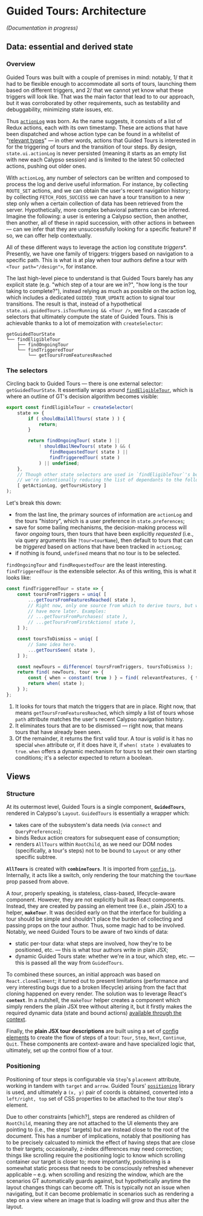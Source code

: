 # Guided Tours: Architecture

_(Documentation in progress)_

## Data: essential and derived state

### Overview

Guided Tours was built with a couple of premises in mind: notably, 1/ that it had to be flexible enough to accommodate all sorts of tours, launching them based on different triggers, and 2/ that we cannot yet know what these triggers will look like. That was the main factor that lead to to our approach, but it was corroborated by other requirements, such as testability and debuggability, minimizing state issues, etc.

Thus [`actionLog`][actionLog] was born. As the name suggests, it consists of a list of Redux actions, each with its own timestamp. These are actions that have been dispatched and whose action type can be found in a whitelist of "[relevant types]" — in other words, actions that Guided Tours is interested in for the triggering of tours and the transition of tour steps. By design, `state.ui.actionLog` is never persisted (meaning it starts as an empty list with new each Calypso session) and is limited to the latest 50 collected actions, pushing out older ones.

With `actionLog`, any number of selectors can be written and composed to process the log and derive useful information. For instance, by collecting `ROUTE_SET` actions, and we can obtain the user's recent navigation history; by collecting `FETCH_FOOS_SUCCESS` we can have a tour transition to a new step only when a certain collection of data has been retrieved from the server. Hypothetically, more complex behavioral patterns can be inferred. Imagine the following: a user is entering a Calypso section, then another, then another, all of these in rapid succession, with other actions in between — can we infer that they are unsuccessfully looking for a specific feature? If so, we can offer help contextually.

All of these different ways to leverage the action log constitute *triggers**. Presently, we have one family of triggers: triggers based on navigation to a specific path. This is what is at play when tour authors define a tour with `<Tour path="/design">`, for instance.

The last high-level piece to understand is that Guided Tours barely has any explicit state (e.g. "which step of a tour are we in?", "how long is the tour taking to complete?"), instead relying as much as possible on the action log, which includes a dedicated `GUIDED_TOUR_UPDATE` action to signal tour transitions. The result is that, instead of a hypothetical `state.ui.guidedTours.isTourRunning && <Tour />`, we find a cascade of selectors that ultimately compute the state of Guided Tours. This is achievable thanks to a lot of memoization with `createSelector`:

```text
getGuidedTourState
└── findEligibleTour
    ├── findOngoingTour
    └── findTriggeredTour
        └── getToursFromFeaturesReached
```

### The selectors

Circling back to Guided Tours — there is one external selector: `getGuidedTourState`. It essentially wraps around [`findEligibleTour`][findEligibleTour], which is where an outline of GT's decision algorithm becomes visible:

```js
export const findEligibleTour = createSelector(
	state => {
		if ( shouldBailAllTours( state ) ) {
			return;
		}

		return findOngoingTour( state ) ||
			! shouldBailNewTours( state ) && (
				findRequestedTour( state ) ||
				findTriggeredTour( state )
			) || undefined;
	},
	// Though other state selectors are used in `findEligibleTour`'s body,
	// we're intentionally reducing the list of dependants to the following:
	[ getActionLog, getToursHistory ]
);
```

Let's break this down:

- from the last line, the primary sources of information are `actionLog` and the tours "history", which is a user preference in `state.preferences`;
- save for some bailing mechanisms, the decision-making process will favor _ongoing_ tours, then tours that have been explicitly _requested_ (i.e., via query arguments like `?tour=tourName`), then default to tours that can be _triggered_ based on actions that have been tracked in `actionLog`;
- if nothing is found, `undefined` means that no tour is to be selected.

`findOngoingTour` and `findRequestedTour` are the least interesting. `findTriggeredTour` is the extensible selector. As of this writing, this is what it looks like:

```js
const findTriggeredTour = state => {
	const toursFromTriggers = uniq( [
		...getToursFromFeaturesReached( state ),
		// Right now, only one source from which to derive tours, but we may
		// have more later. Examples:
		// ...getToursFromPurchases( state ),
		// ...getToursFromFirstActions( state ),
	] );

	const toursToDismiss = uniq( [
		// Same idea here.
		...getToursSeen( state ),
	] );

	const newTours = difference( toursFromTriggers, toursToDismiss );
	return find( newTours, tour => {
		const { when = constant( true ) } = find( relevantFeatures, { tour } );
		return when( state );
	} );
};
```

1. It looks for tours that match the triggers that are in place. Right now, that means `getToursFromFeaturesReached`, which simply a list of tours whose `path` attribute matches the user's recent Calypso navigation history.
2. It eliminates tours that are to be dismissed — right now, that means tours that have already been seen.
3. Of the remainder, it returns the first valid tour. A tour is _valid_ is it has no special `when` attribute or, if it does have it, if `when( state )` evaluates to `true`. `when` offers a dynamic mechanism for tours to set their own starting conditions; it's a selector expected to return a boolean.

## Views

### Structure

At its outermost level, Guided Tours is a single component, **`GuidedTours`**, rendered in Calypso's `Layout`. `GuidedTours` is essentially a wrapper which:

- takes care of the subsystem's data needs (via `connect` and `QueryPreferences`);
- binds Redux action creators for subsequent ease of consumption;
- renders `AllTours` within `RootChild`, as we need our DOM nodes (specifically, a tour's steps) not to be bound to `Layout` or any other specific subtree.

**`AllTours`** is created with **`combineTours`**. It is imported from [`config.js`][config]. Internally, it acts like a switch, only rendering the tour matching the `tourName` prop passed from above.

A *tour*, properly speaking, is stateless, class-based, lifecycle-aware component. However, they are not explicitly built as React components. Instead, they are created by passing an element tree (i.e., plain JSX) to a helper, **`makeTour`**. It was decided early on that the interface for building a tour should be simple and shouldn't place the burden of collecting and passing props on the tour author. Thus, some magic had to be involved. Notably, we need Guided Tours to be aware of two kinds of data:

- static per-tour data: what steps are involved, how they're to be positioned, etc. — this is what tour authors write in plain JSX;
- dynamic Guided Tours state: whether we're in a tour, which step, etc. — this is passed all the way from `GuidedTours`.

To combined these sources, an initial approach was based on `React.cloneElement`; it turned out to present limitations (performance and very interesting bugs due to a broken lifecycle) arising from the fact that cloning happened on every render. The solution was to leverage React's **`context`**. In a nutshell, the `makeTour` helper creates a component which simply renders the plain JSX tree without altering it, but it firstly makes the required dynamic data (state and bound actions) [available through the context][getChildContext].

Finally, the **plain JSX tour descriptions** are built using a set of [config elements] to create the flow of steps of a tour: `Tour`, `Step`, `Next`, `Continue`, `Quit`. These components are context-aware and have specialized logic that, ultimately, set up the control flow of a tour.

### Positioning

Positioning of tour steps is configurable via `Step`'s `placement` attribute, working in tandem with `target` and `arrow`. Guided Tours' [`positioning`][positioning] library is used, and ultimately a `(x, y)` pair of coords is obtained, converted into a `left/right, top` set of CSS properties to be attached to the tour step's element.

Due to other constraints [which?], steps are rendered as children of `RootChild`, meaning they are not attached to the UI elements they are pointing to (i.e., the steps' targets) but are instead close to the root of the document. This has a number of implications, notably that positioning has to be precisely calcuated to mimick the effect of having steps that are close to their targets; occasionally, z-index differences may need correction; things like scrolling require the positioning logic to know which scrolling container our target is closer to; more importantly, positioning is a somewhat static process that needs to be consciously refreshed whenever applicable – e.g. when scrolling and resizing the window, which are the scenarios GT automatically guards against, but hypothetically anytime the layout changes things can become off. This is typically not an issue when navigating, but it can become problematic in scenarios such as rendering a step on a view where an image that is loading will grow and thus alter the layout.

[config]: https://github.com/Automattic/wp-calypso/blob/master/client/layout/guided-tours/config.js
[getChildContext]: https://github.com/Automattic/wp-calypso/blob/bc97ba292a5f6213f0cf0c35219472135c4f9b9f/client/layout/guided-tours/config-elements.js#L480
[config elements]: https://github.com/Automattic/wp-calypso/blob/bc97ba292a5f6213f0cf0c35219472135c4f9b9f/client/layout/guided-tours/config-elements.js
[actionLog]: https://github.com/Automattic/wp-calypso/tree/master/client/state/ui/action-log
[relevant types]: https://github.com/Automattic/wp-calypso/blob/b6d0d27438a16cf7c8700cf4ed8b70dbc42805e3/client/state/ui/action-log/reducer.js#L18
[findEligibleTour]: https://github.com/Automattic/wp-calypso/blob/b6d0d27438a16cf7c8700cf4ed8b70dbc42805e3/client/state/ui/guided-tours/selectors/index.js#L175
[positioning]: https://github.com/Automattic/wp-calypso/blob/master/client/layout/guided-tours/positioning.js
